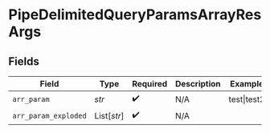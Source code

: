 # PipeDelimitedQueryParamsArrayResArgs


## Fields

| Field                | Type                 | Required             | Description          | Example              |
| -------------------- | -------------------- | -------------------- | -------------------- | -------------------- |
| `arr_param`          | *str*                | :heavy_check_mark:   | N/A                  | test\|test2          |
| `arr_param_exploded` | List[*str*]          | :heavy_check_mark:   | N/A                  |                      |